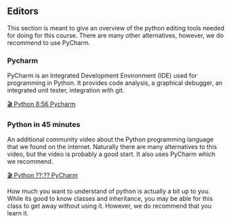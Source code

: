 Editors
-------

This section is meant to give an overview of the python editing tools
needed for doing for this course. There are many other alternatives,
however, we do recommend to use PyCharm.

### Pycharm

PyCharm is an Integrated Development Environment (IDE) used for
programming in Python. It provides code analysis, a graphical debugger,
an integrated unit tester, integration with git.

[:clapper: Python 8:56 Pycharm](https://youtu.be/X8ZpbZweJcw)

### Python in 45 minutes

An additional community video about the Python programming language that
we found on the internet. Naturally there are many alternatives to this
video, but the video is probably a good start. It also uses PyCharm
which we recommend.

[:clapper: Python ??:?? PyCharm](https://www.youtube.com/watch?v=N4mEzFDjqtA)

How much you want to understand of python is actually a bit up to you.
While its good to know classes and inheritance, you may be able for this
class to get away without using it. However, we do recommend that you
learn it.
